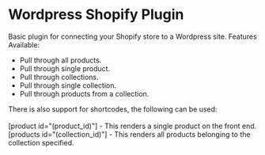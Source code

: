<h1>Wordpress Shopify Plugin</h1>

<p>
 Basic plugin for connecting your Shopify store to a Wordpress site.
 Features Available:
 <ul>
  <li>Pull through all products.</li>
  <li>Pull through single product.</li>
  <li>Pull through collections.</li>
  <li>Pull through single collection.</li>
  <li>Pull through products from a collection.</li>
 </ul>
</p>

<p>
  There is also support for shortcodes, the following can be used:<br><br>
  [product id="(product_id)"] - This renders a single product on the front end.<br>
  [products id="(collection_id)"] - This renders all products belonging to the collection specified.
</p>
